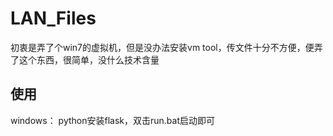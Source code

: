 # LAN_Files
初衷是弄了个win7的虚拟机，但是没办法安装vm tool，传文件十分不方便，便弄了这个东西，很简单，没什么技术含量

## 使用
windows：
python安装flask，双击run.bat启动即可
